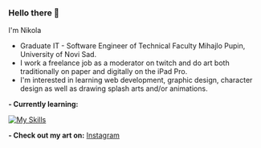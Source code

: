 ### Hello there 👋

I'm Nikola 
- Graduate IT - Software Engineer of Technical Faculty Mihajlo Pupin, University of Novi Sad.
- I work a freelance job as a moderator on twitch and do art both traditionally on paper and digitally on the iPad Pro.
- I'm interested in learning web development, graphic design, character design as well as drawing splash arts and/or animations.

**- Currently learning:**

[![My Skills](https://skillicons.dev/icons?i=html,css,js,java)](https://skillicons.dev)

**- Check out my art on:**
  [Instagram](https://www.instagram.com/ninjuubi/)


<!--
**Johnny01K/Johnny01K** is a ✨ _special_ ✨ repository because its `README.md` (this file) appears on your GitHub profile.

Here are some ideas to get you started:

- 🔭 I’m currently working on ...
- 🌱 I’m currently learning ...
- 👯 I’m looking to collaborate on ...
- 🤔 I’m looking for help with ...
- 💬 Ask me about ...
- 📫 How to reach me: ...
- 😄 Pronouns: ...
- ⚡ Fun fact: ...
-->
